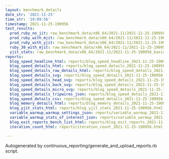 ```yaml
---
layout: benchmark_details
date_str: '2021-11-25'
time_str: '19:09:56'
timestamp: 2021-11-25-190956
test_results:
  prod_ruby_no_jit: raw_benchmark_data/x86_64/2021-11/2021-11-25-190956_basic_benchmark_prod_ruby_no_jit.json
  prod_ruby_with_mjit: raw_benchmark_data/x86_64/2021-11/2021-11-25-190956_basic_benchmark_prod_ruby_with_mjit.json
  prod_ruby_with_yjit: raw_benchmark_data/x86_64/2021-11/2021-11-25-190956_basic_benchmark_prod_ruby_with_yjit.json
  ruby_30_with_mjit: raw_benchmark_data/x86_64/2021-11/2021-11-25-190956_basic_benchmark_ruby_30_with_mjit.json
  yjit_stats: raw_benchmark_data/x86_64/2021-11/2021-11-25-190956_basic_benchmark_yjit_stats.json
reports:
  blog_speed_headline_html: reports/blog_speed_headline_2021-11-25-190956.html
  blog_speed_details_html: reports/blog_speed_details_2021-11-25-190956.html
  blog_speed_details_raw_details_html: reports/blog_speed_details_2021-11-25-190956.raw_details.html
  blog_speed_details_svg: reports/blog_speed_details_2021-11-25-190956.svg
  blog_speed_details_head_svg: reports/blog_speed_details_2021-11-25-190956.head.svg
  blog_speed_details_back_svg: reports/blog_speed_details_2021-11-25-190956.back.svg
  blog_speed_details_micro_svg: reports/blog_speed_details_2021-11-25-190956.micro.svg
  blog_speed_details_tripwires_json: reports/blog_speed_details_2021-11-25-190956.tripwires.json
  blog_speed_details_csv: reports/blog_speed_details_2021-11-25-190956.csv
  blog_memory_details_html: reports/blog_memory_details_2021-11-25-190956.html
  blog_yjit_stats_html: reports/blog_yjit_stats_2021-11-25-190956.html
  variable_warmup_warmup_settings_json: reports/variable_warmup_2021-11-25-190956.warmup_settings.json
  variable_warmup_stats_of_interest_json: reports/variable_warmup_2021-11-25-190956.stats_of_interest.json
  blog_exit_reports_bench_list_html: reports/blog_exit_reports_2021-11-25-190956.bench_list.html
  iteration_count_html: reports/iteration_count_2021-11-25-190956.html

---
```

Autogenerated by continuous_reporting/generate_and_upload_reports.rb script.
